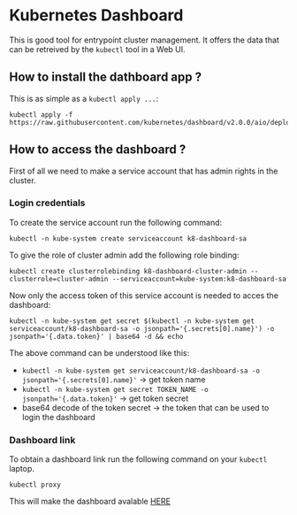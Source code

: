 # Kubernetes Dashboard

This is good tool for entrypoint cluster management. It offers the data that can be retreived by the `kubectl` tool in a Web UI.

## How to install the dathboard app ?

This is as simple as a `kubectl apply ...`:

```
kubectl apply -f https://raw.githubusercontent.com/kubernetes/dashboard/v2.0.0/aio/deploy/recommended.yaml
```

## How to access the dashboard ?

First of all we need to make a service account that has admin rights in the cluster.

### Login credentials

To create the service account run the following command:

```
kubectl -n kube-system create serviceaccount k8-dashboard-sa
```

To give the role of cluster admin add the following role binding:

```
kubectl create clusterrolebinding k8-dashboard-cluster-admin --clusterrole=cluster-admin --serviceaccount=kube-system:k8-dashboard-sa
```

Now only the access token of this service account is needed to acces the dashboard:

```
kubectl -n kube-system get secret $(kubectl -n kube-system get serviceaccount/k8-dashboard-sa -o jsonpath='{.secrets[0].name}') -o jsonpath='{.data.token}' | base64 -d && echo
```

The above command can be understood like this:

  * `kubectl -n kube-system get serviceaccount/k8-dashboard-sa -o jsonpath='{.secrets[0].name}'` -> get token name
  * `kubectl -n kube-system get secret TOKEN_NAME -o jsonpath='{.data.token}'` -> get token secret
  * base64 decode of the token secret -> the token that can be used to login the dashboard

### Dashboard link

To obtain a dashboard link run the following command on your `kubectl` laptop.

```
kubectl proxy
```

This will make the dashboard avalable [HERE](http://localhost:8001/api/v1/namespaces/kubernetes-dashboard/services/https:kubernetes-dashboard:/proxy/)

